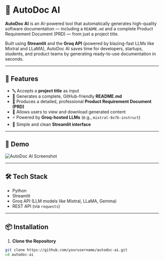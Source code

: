 # 🧠 AutoDoc AI

**AutoDoc AI** is an AI-powered tool that automatically generates high-quality software documentation — including a `README.md` and a complete Product Requirement Document (PRD) — from just a project title.

Built using **Streamlit** and the **Groq API** (powered by blazing-fast LLMs like Mixtral and LLaMA), AutoDoc AI saves time for developers, startups, students, and product teams by generating ready-to-use documentation in seconds.

---

## 🚀 Features

- 🔤 Accepts a **project title** as input
- 📝 Generates a complete, GitHub-friendly **README.md**
- 📄 Produces a detailed, professional **Product Requirement Document (PRD)**
- 💾 Allows users to view and download generated content
- ⚡ Powered by **Groq-hosted LLMs** (e.g., `mixtral-8x7b-instruct`)
- 🧩 Simple and clean **Streamlit interface**

---

## 📸 Demo

![AutoDoc AI Screenshot](./demo-screenshot.png)

---

## 🛠 Tech Stack

- Python
- Streamlit
- Groq API (LLM models like Mixtral, LLaMA, Gemma)
- REST API (via `requests`)

---

## 📦 Installation

1. **Clone the Repository**

```bash
git clone https://github.com/yourusername/autodoc-ai.git
cd autodoc-ai
